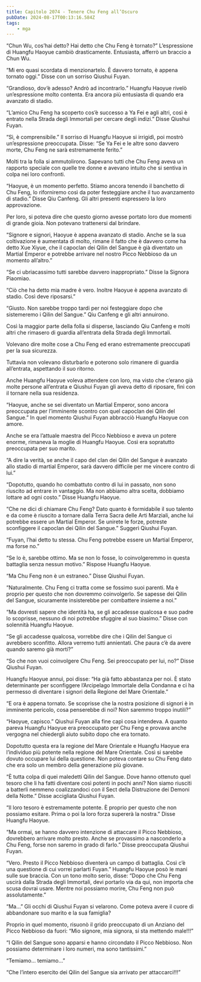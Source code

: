 ```yaml
---
title: Capitolo 2074 - Tenere Chu Feng all’Oscuro
pubDate: 2024-08-17T00:13:16.584Z
tags:
    - mga
---
```





“Chun Wu, cos’hai detto? Hai detto che Chu Feng è tornato?” L’espressione di Huangfu Haoyue cambiò drasticamente. Entusiasta, afferrò un braccio a Chun Wu.


“Mi ero quasi scordata di menzionartelo. È davvero tornato, è appena tornato oggi.” Disse con un sorriso Qiushui Fuyan.


“Grandioso, dov’è adesso? Andrò ad incontrarlo.” Huangfu Haoyue rivelò un’espressione molto contenta. Era ancora più entusiasta di quando era avanzato di stadio.


“L’amico Chu Feng ha scoperto cos’è successo a Ya Fei e agli altri, così è entrato nella Strada degli Immortali per cercare degli indizi.” Disse Qiushui Fuyan.


“Sì, è comprensibile.” Il sorriso di Huangfu Haoyue si irrigidì, poi mostrò un’espressione preoccupata. Disse: “Se Ya Fei e le altre sono davvero morte, Chu Feng ne sarà estremamente ferito.”


Molti tra la folla si ammutolirono. Sapevano tutti che Chu Feng aveva un rapporto speciale con quelle tre donne e avevano intuito che si sentiva in colpa nei loro confronti.


“Haoyue, è un momento perfetto. Stiamo ancora tenendo il banchetto di Chu Feng, lo riforniremo così da poter festeggiare anche il tuo avanzamento di stadio.” Disse Qiu Canfeng. Gli altri presenti espressero la loro approvazione.


Per loro, si poteva dire che questo giorno avesse portato loro due momenti di grande gioia. Non potevano trattenersi dal brindare.


“Signore e signori, Haoyue è appena avanzato di stadio. Anche se la sua coltivazione è aumentata di molto, rimane il fatto che è davvero come ha detto Xue Xiyue, che il capoclan dei Qilin del Sangue è già diventato un Martial Emperor e potrebbe arrivare nel nostro Picco Nebbioso da un momento all’altro.”


“Se ci ubriacassimo tutti sarebbe davvero inappropriato.” Disse la Signora Piaomiao.

“Ciò che ha detto mia madre è vero. Inoltre Haoyue è appena avanzato di stadio. Così deve riposarsi.”


“Giusto. Non sarebbe troppo tardi per noi festeggiare dopo che sistemeremo i Qilin del Sangue.” Qiu Canfeng e gli altri annuirono.


Così la maggior parte della folla si disperse, lasciando Qiu Canfeng e molti altri che rimasero di guardia all’entrata della Strada degli Immortali.

Volevano dire molte cose a Chu Feng ed erano estremamente preoccupati per la sua sicurezza.


Tuttavia non volevano disturbarlo e poterono solo rimanere di guardia all’entrata, aspettando il suo ritorno.


Anche Huangfu Haoyue voleva attendere con loro, ma visto che c’erano già molte persone all’entrata e Qiushui Fuyan gli aveva detto di riposare, finì con il tornare nella sua residenza.


“Haoyue, anche se sei diventato un Martial Emperor, sono ancora preoccupata per l’imminente scontro con quel capoclan dei Qilin del Sangue.” In quel momento Qiushui Fuyan abbracciò Huangfu Haoyue con amore.


Anche se era l’attuale maestra del Picco Nebbioso e aveva un potere enorme, rimaneva la moglie di Huangfu Haoyue. Così era sopratutto preoccupata per suo marito.

“A dire la verità, se anche il capo del clan dei Qilin del Sangue è avanzato allo stadio di martial Emperor, sarà davvero difficile per me vincere contro di lui.”

“Dopotutto, quando ho combattuto contro di lui in passato, non sono riuscito ad entrare in vantaggio. Ma non abbiamo altra scelta, dobbiamo lottare ad ogni costo.” Disse Huangfu Haoyue.

“Che ne dici di chiamare Chu Feng? Dato quanto è formidabile il suo talento e da come è riuscito a tornare dalla Terra Sacra delle Arti Marziali, anche lui potrebbe essere un Martial Emperor. Se unirete le forze, potreste sconfiggere il capoclan dei Qilin del Sangue.” Suggerì Qiushui Fuyan.


“Fuyan, l’hai detto tu stessa. Chu Feng potrebbe essere un Martial Emperor, ma forse no.”

“Se lo è, sarebbe ottimo. Ma se non lo fosse, lo coinvolgeremmo in questa battaglia senza nessun motivo.” Rispose Huangfu Haoyue.

“Ma Chu Feng non è un estraneo.” Disse Qiushui Fuyan.


“Naturalmente. Chu Feng ci tratta come se fossimo suoi parenti. Ma è proprio per questo che non dovremmo coinvolgerlo. Se sapesse dei Qilin del Sangue, sicuramente insisterebbe per combattere insieme a noi.”


“Ma dovresti sapere che identità ha, se gli accadesse qualcosa e suo padre lo scoprisse, nessuno di noi potrebbe sfuggire al suo biasimo.” Disse con solennità Huangfu Haoyue.

“Se gli accadesse qualcosa, vorrebbe dire che i Qilin del Sangue ci avrebbero sconfitto. Allora verremo tutti annientati. Che paura c’è da avere quando saremo già morti?”

“So che non vuoi coinvolgere Chu Feng. Sei preoccupato per lui, no?” Disse Qiushui Fuyan.


Huangfu Haoyue annuì, poi disse: “Ha già fatto abbastanza per noi. È stato determinante per sconfiggere l’Arcipelago Immortale della Condanna e ci ha permesso di diventare i signori della Regione del Mare Orientale.”

“E ora è appena tornato. Se scoprisse che la nostra posizione di signori è in imminente pericolo, cosa penserebbe di noi? Non saremmo troppo inutili?”


“Haoyue, capisco.” Qiushui Fuyan alla fine capì cosa intendeva. A quanto pareva Huangfu Haoyue era preoccupato per Chu Feng e provava anche vergogna nel chiedergli aiuto subito dopo che era tornato.

Dopotutto questa era la regione del Mare Orientale e Huangfu Haoyue era l’individuo più potente nella regione del Mare Orientale. Così si sarebbe dovuto occupare lui della questione. Non poteva contare su Chu Feng dato che era solo un membro della generazione più giovane.

“È tutta colpa di quei maledetti Qilin del Sangue. Dove hanno ottenuto quel tesoro che li ha fatti diventare così potenti in pochi anni? Non siamo riusciti a batterli nemmeno coalizzandoci con il Sect della Distruzione dei Demoni della Notte.” Disse accigliata Qiushui Fuyan.


“Il loro tesoro è estremamente potente. È proprio per questo che non possiamo esitare. Prima o poi la loro forza supererà la nostra.” Disse Huangfu Haoyue.

“Ma ormai, se hanno davvero intenzione di attaccare il Picco Nebbioso, dovrebbero arrivare molto presto. Anche se provassimo a nasconderlo a Chu Feng, forse non saremo in grado di farlo.” Disse preoccupata Qiushui Fuyan.


“Vero. Presto il Picco Nebbioso diventerà un campo di battaglia. Così c’è una questione di cui vorrei parlarti Fuyan.” Huangfu Haoyue posò le mani sulle sue braccia. Con un tono molto serio, disse: “Dopo che Chu Feng uscirà dalla Strada degli Immortali, devi portarlo via da qui, non importa che scusa dovrai usare. Mentre noi possiamo morire, Chu Feng non può assolutamente.”


“Ma…” Gli occhi di Qiushui Fuyan si velarono. Come poteva avere il cuore di abbandonare suo marito e la sua famiglia?


Proprio in quel momento, risuonò il grido preoccupato di un Anziano del Picco Nebbioso da fuori: “Mio signore, mia signora, si sta mettendo male!!!”


“I Qilin del Sangue sono apparsi e hanno circondato il Picco Nebbioso. Non possiamo determinare i loro numeri, ma sono tantissimi.”

“Temiamo… temiamo…”

“Che l’intero esercito dei Qilin del Sangue sia arrivato per attaccarci!!!”

